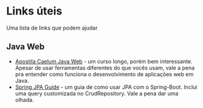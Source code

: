 # Links úteis

Uma lista de links que podem ajudar

## Java Web

* [Apostila Caelum Java Web](http://www.caelum.com.br/apostila-java-web/) - um curso longo, porém bem interessante. Apesar de usar ferramentas diferentes do que vocês usam, vale a pena pra entender como funciona o desenvolvimento de aplicações web em Java.  
* [Spring JPA Guide](http://www.spring.io/guides/gs/accessing-data-jpa/) - um guia de como usar JPA com o Spring-Boot. Inclui uma query customizada no CrudRepository. Vale a pena dar uma olhada.
